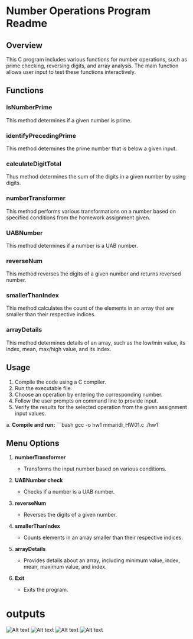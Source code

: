 # Number Operations Program Readme

## Overview
This C program includes various functions for number operations, such as prime checking, reversing digits, and array analysis. The main function allows user input to test these functions interactively.

## Functions

### isNumberPrime
This method determines if a given number is prime.

### identifyPrecedingPrime
This method determines the prime number that is below a given input.

### calculateDigitTotal
Thus method determines the sum of the digits in a given number by using digits.

### numberTransformer
This method performs various transformations on a number based on specified conditions from the homework assignment given.

### UABNumber
This method determines if a number is a UAB number.

### reverseNum
This method reverses the digits of a given number and returns reversed number.

### smallerThanIndex
This method calculates the count of the elements in an array that are smaller than their respective indices.

### arrayDetails
This method determines details of an array, such as the low/min value, its index, mean, max/high value, and its index.

## Usage

   1. Compile the code using a C compiler.
   2. Run the executable file.
   3. Choose an operation by entering the corresponding number.
   4. Follow the user prompts on command line to provide input.
   5. Verify the results for the selected operation from the given assignment input values.

   a. **Compile and run:**
      ```bash
      gcc -o hw1 mmaridi_HW01.c
      ./hw1


## Menu Options

1. **numberTransformer**
   - Transforms the input number based on various conditions.

2. **UABNumber check**
   - Checks if a number is a UAB number.

3. **reverseNum**
   - Reverses the digits of a given number.

4. **smallerThanIndex**
   - Counts elements in an array smaller than their respective indices.

5. **arrayDetails**
   - Provides details about an array, including minimum value, index, mean, maximum value, and index.

6. **Exit**
   - Exits the program.



# outputs

![Alt text](image-1.png)
![Alt text](image-2.png)
![Alt text](image-3.png)
![Alt text](image-4.png)